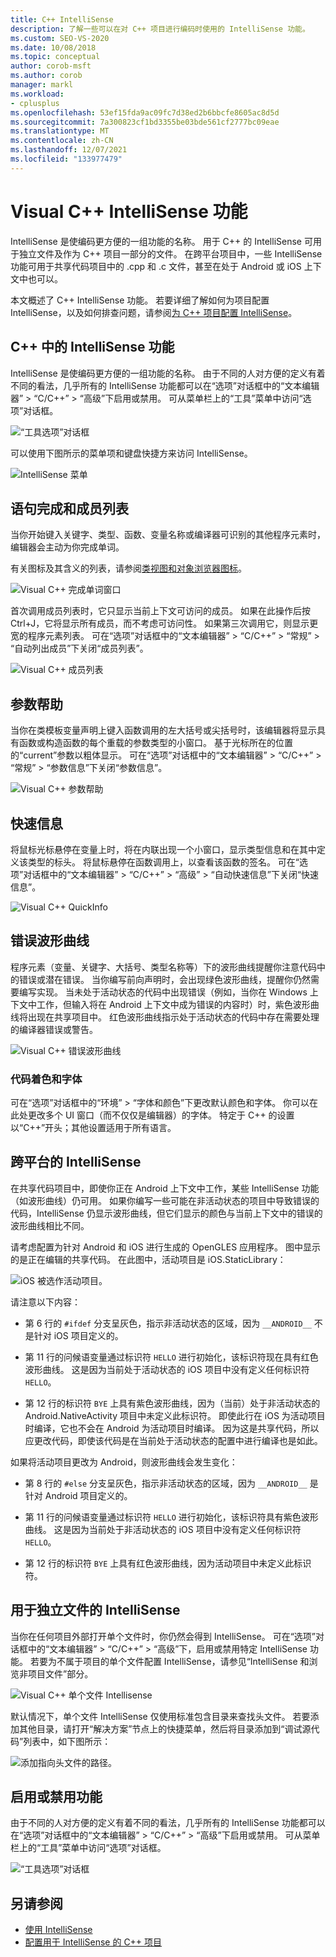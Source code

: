 ```yaml
---
title: C++ IntelliSense
description: 了解一些可以在对 C++ 项目进行编码时使用的 IntelliSense 功能。
ms.custom: SEO-VS-2020
ms.date: 10/08/2018
ms.topic: conceptual
author: corob-msft
ms.author: corob
manager: markl
ms.workload:
- cplusplus
ms.openlocfilehash: 53ef15fda9ac09fc7d38ed2b6bbcfe8605ac8d5d
ms.sourcegitcommit: 7a300823cf1bd3355be03bde561cf2777bc09eae
ms.translationtype: MT
ms.contentlocale: zh-CN
ms.lasthandoff: 12/07/2021
ms.locfileid: "133977479"
---
```

# <a name="visual-c-intellisense-features"></a>Visual C++ IntelliSense 功能

IntelliSense 是使编码更方便的一组功能的名称。 用于 C++ 的 IntelliSense 可用于独立文件及作为 C++ 项目一部分的文件。 在跨平台项目中，一些 IntelliSense 功能可用于共享代码项目中的 .cpp 和 .c 文件，甚至在处于 Android 或 iOS 上下文中也可以。

本文概述了 C++ IntelliSense 功能。 若要详细了解如何为项目配置 IntelliSense，以及如何排查问题，请参阅[为 C++ 项目配置 IntelliSense](visual-cpp-intellisense-configuration.md)。

## <a name="intellisense-features-in-c"></a>C++ 中的 IntelliSense 功能

IntelliSense 是使编码更方便的一组功能的名称。 由于不同的人对方便的定义有着不同的看法，几乎所有的 IntelliSense 功能都可以在“选项”对话框中的“文本编辑器” > “C/C++” > “高级”下启用或禁用。 可从菜单栏上的“工具”菜单中访问“选项”对话框。

![“工具选项”对话框](../ide/media/sintellisensecpptoolsoptions.PNG)

可以使用下图所示的菜单项和键盘快捷方来访问 IntelliSense。

![IntelliSense 菜单](../ide/media/vs2015_cpp_intellisense_menu.png)

## <a name="statement-completion-and-member-list"></a>语句完成和成员列表

当你开始键入关键字、类型、函数、变量名称或编译器可识别的其他程序元素时，编辑器会主动为你完成单词。

有关图标及其含义的列表，请参阅[类视图和对象浏览器图标](../ide/class-view-and-object-browser-icons.md)。

![Visual C++ 完成单词窗口](../ide/media/vs2015_cpp_complete_word.png)

首次调用成员列表时，它只显示当前上下文可访问的成员。 如果在此操作后按 Ctrl+J，它将显示所有成员，而不考虑可访问性。 如果第三次调用它，则显示更宽的程序元素列表。 可在“选项”对话框中的“文本编辑器” > “C/C++” > “常规” > “自动列出成员”下关闭“成员列表”。

![Visual C++ 成员列表](../ide/media/vs2015_cpp_list_members.png)

## <a name="parameter-help"></a>参数帮助

当你在类模板变量声明上键入函数调用的左大括号或尖括号时，该编辑器将显示具有函数或构造函数的每个重载的参数类型的小窗口。 基于光标所在的位置的“current”参数以粗体显示。 可在“选项”对话框中的“文本编辑器” > “C/C++” > “常规” > “参数信息”下关闭“参数信息”。

![Visual C++ 参数帮助](../ide/media/vs_2015_cpp_param_help.png)

## <a name="quick-info"></a>快速信息

将鼠标光标悬停在变量上时，将在内联出现一个小窗口，显示类型信息和在其中定义该类型的标头。 将鼠标悬停在函数调用上，以查看该函数的签名。 可在“选项”对话框中的“文本编辑器” > “C/C++” > “高级” > “自动快速信息”下关闭“快速信息”。

![Visual C++ QuickInfo](../ide/media/vs2015_cpp_quickinfo.png)

## <a name="error-squiggles"></a>错误波形曲线

程序元素（变量、关键字、大括号、类型名称等）下的波形曲线提醒你注意代码中的错误或潜在错误。 当你编写前向声明时，会出现绿色波形曲线，提醒你仍然需要编写实现。 当未处于活动状态的代码中出现错误（例如，当你在 Windows 上下文中工作，但输入将在 Android 上下文中成为错误的内容时）时，紫色波形曲线将出现在共享项目中。 红色波形曲线指示处于活动状态的代码中存在需要处理的编译器错误或警告。

![Visual C++ 错误波形曲线](../ide/media/vs2015_cpp_error_quiggles.png)

### <a name="code-colorization-and-fonts"></a>代码着色和字体

可在“选项”对话框中的“环境” > “字体和颜色”下更改默认颜色和字体。 你可以在此处更改多个 UI 窗口（而不仅仅是编辑器）的字体。 特定于 C++ 的设置以“C++”开头；其他设置适用于所有语言。

## <a name="cross-platform-intellisense"></a>跨平台的 IntelliSense

在共享代码项目中，即使你正在 Android 上下文中工作，某些 IntelliSense 功能（如波形曲线）仍可用。 如果你编写一些可能在非活动状态的项目中导致错误的代码，IntelliSense 仍显示波形曲线，但它们显示的颜色与当前上下文中的错误的波形曲线相比不同。

请考虑配置为针对 Android 和 iOS 进行生成的 OpenGLES 应用程序。 图中显示的是正在编辑的共享代码。 在此图中，活动项目是 iOS.StaticLibrary：

![iOS 被选作活动项目。](../ide/media/intellisensecppcrossplatform2.png)

请注意以下内容：

- 第 6 行的 `#ifdef` 分支呈灰色，指示非活动状态的区域，因为 `__ANDROID__` 不是针对 iOS 项目定义的。

- 第 11 行的问候语变量通过标识符 `HELLO` 进行初始化，该标识符现在具有红色波形曲线。 这是因为当前处于活动状态的 iOS 项目中没有定义任何标识符 `HELLO`。

- 第 12 行的标识符 `BYE` 上具有紫色波形曲线，因为（当前）处于非活动状态的 Android.NativeActivity 项目中未定义此标识符。 即使此行在 iOS 为活动项目时编译，它也不会在 Android 为活动项目时编译。 因为这是共享代码，所以应更改代码，即使该代码是在当前处于活动状态的配置中进行编译也是如此。

如果将活动项目更改为 Android，则波形曲线会发生变化：

- 第 8 行的 `#else` 分支呈灰色，指示非活动状态的区域，因为 `__ANDROID__` 是针对 Android 项目定义的。

- 第 11 行的问候语变量通过标识符 `HELLO` 进行初始化，该标识符具有紫色波形曲线。 这是因为当前处于非活动状态的 iOS 项目中没有定义任何标识符 `HELLO`。

- 第 12 行的标识符 `BYE` 上具有红色波形曲线，因为活动项目中未定义此标识符。

## <a name="intellisense-for-stand-alone-files"></a>用于独立文件的 IntelliSense

当你在任何项目外部打开单个文件时，你仍然会得到 IntelliSense。 可在“选项”对话框中的“文本编辑器” > “C/C++” > “高级”下，启用或禁用特定 IntelliSense 功能。 若要为不属于项目的单个文件配置 IntelliSense，请参见“IntelliSense 和浏览非项目文件”部分。

![Visual C++ 单个文件 Intellisense](../ide/media/vs2015_cpp_single_file_intellisense.png)

默认情况下，单个文件 IntelliSense 仅使用标准包含目录来查找头文件。 若要添加其他目录，请打开“解决方案”节点上的快捷菜单，然后将目录添加到“调试源代码”列表中，如下图所示：

![添加指向头文件的路径。](../ide/media/intellisensedebugyourcode.jpg)

## <a name="enable-or-disable-features"></a>启用或禁用功能

由于不同的人对方便的定义有着不同的看法，几乎所有的 IntelliSense 功能都可以在“选项”对话框中的“文本编辑器” > “C/C++” > “高级”下启用或禁用。 可从菜单栏上的“工具”菜单中访问“选项”对话框。

![“工具选项”对话框](../ide/media/sintellisensecpptoolsoptions.PNG)

## <a name="see-also"></a>另请参阅

- [使用 IntelliSense](../ide/using-intellisense.md)
- [配置用于 IntelliSense 的 C++ 项目](visual-cpp-intellisense-configuration.md)
